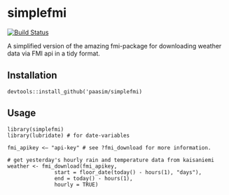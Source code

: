 # simplefmi

[![Build Status](https://travis-ci.org/paasim/simplefmi.svg?branch=master)](https://travis-ci.org/paasim/simplefmi)

A simplified version of the amazing fmi-package for downloading weather data via FMI api in a tidy format.

Installation
------------

    devtools::install_github('paasim/simplefmi)


Usage
-----

    library(simplefmi)
    library(lubridate) # for date-variables

    fmi_apikey <– "api-key" # see ?fmi_download for more information.

    # get yesterday's hourly rain and temperature data from kaisaniemi
    weather <- fmi_download(fmi_apikey,
                   start = floor_date(today() - hours(1), "days"),
                   end = today() - hours(1),
                   hourly = TRUE)


